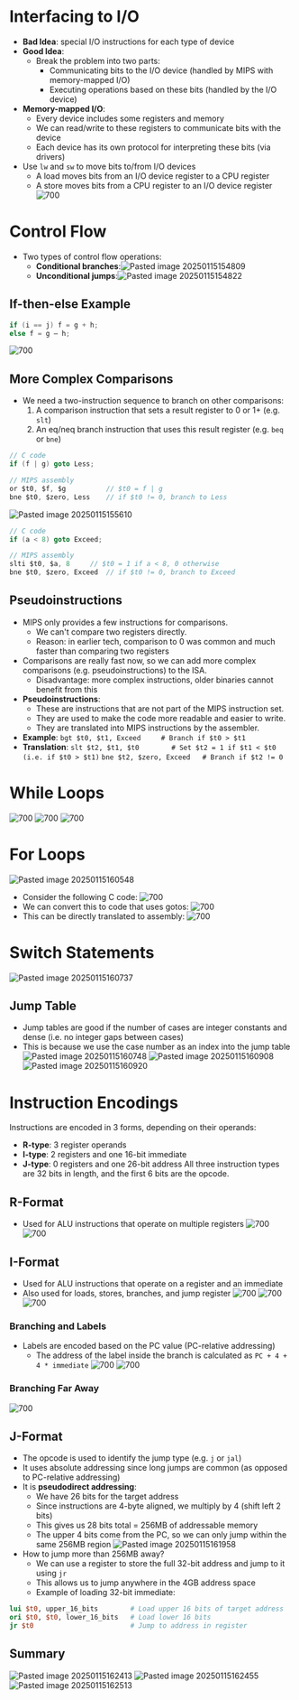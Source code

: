 # Interfacing to I/O
* **Bad Idea**: special I/O instructions for each type of device
* **Good Idea**:
	* Break the problem into two parts:
		* Communicating bits to the I/O device (handled by MIPS with memory-mapped I/O)
		* Executing operations based on these bits (handled by the I/O device)
* **Memory-mapped I/O**:
	* Every device includes some registers and memory
	* We can read/write to these registers to communicate bits with the device
	* Each device has its own protocol for interpreting these bits (via drivers)
* Use `lw` and `sw` to move bits to/from I/O devices
	* A load moves bits from an I/O device register to a CPU register
	* A store moves bits from a CPU register to an I/O device register
![700](../../attachments/Pasted%20image%2020250115154112.png)

# Control Flow
* Two types of control flow operations:
	* **Conditional branches**:![Pasted image 20250115154809](../../attachments/Pasted%20image%2020250115154809.png)
	* **Unconditional jumps**:![Pasted image 20250115154822](../../attachments/Pasted%20image%2020250115154822.png)
## If-then-else Example
```c
if (i == j) f = g + h;
else f = g – h;
```
![700](../../attachments/Pasted%20image%2020250115154712.png)

## More Complex Comparisons
* We need a two-instruction sequence to branch on other comparisons:
	1. A comparison instruction that sets a result register to 0 or 1+ (e.g. `slt`)
	2. An eq/neq branch instruction that uses this result register (e.g. `beq` or `bne`)
```c
// C code
if (f | g) goto Less;

// MIPS assembly
or $t0, $f, $g			// $t0 = f | g
bne $t0, $zero, Less	// if $t0 != 0, branch to Less
```

![Pasted image 20250115155610](../../attachments/Pasted%20image%2020250115155610.png)
```c
// C code
if (a < 8) goto Exceed;

// MIPS assembly
slti $t0, $a, 8		// $t0 = 1 if a < 8, 0 otherwise
bne $t0, $zero, Exceed	// if $t0 != 0, branch to Exceed
```

## Pseudoinstructions
* MIPS only provides a few instructions for comparisons.
	* We can't compare two registers directly.
	* Reason: in earlier tech, comparison to 0 was common and much faster than comparing two registers
* Comparisons are really fast now, so we can add more complex comparisons (e.g. pseudoinstructions) to the ISA.
	* Disadvantage: more complex instructions, older binaries cannot benefit from this
* **Pseudoinstructions**:
	* These are instructions that are not part of the MIPS instruction set.
	* They are used to make the code more readable and easier to write.
	* They are translated into MIPS instructions by the assembler.
* **Example**:
	`bgt $t0, $t1, Exceed     # Branch if $t0 > $t1`
* **Translation**:
	`slt $t2, $t1, $t0        # Set $t2 = 1 if $t1 < $t0 (i.e. if $t0 > $t1)`
	`bne $t2, $zero, Exceed   # Branch if $t2 != 0`

# While Loops
![700](../../attachments/Pasted%20image%2020250115160424.png)
![700](../../attachments/Pasted%20image%2020250115160503.png)
![700](../../attachments/Pasted%20image%2020250115160511.png)

# For Loops
![Pasted image 20250115160548](../../attachments/Pasted%20image%2020250115160548.png)
* Consider the following C code:
	![700](../../attachments/Pasted%20image%2020250115160555.png)
* We can convert this to code that uses gotos:
	![700](../../attachments/Pasted%20image%2020250115160616.png)
* This can be directly translated to assembly:
	![700](../../attachments/Pasted%20image%2020250115160632.png)

# Switch Statements
![Pasted image 20250115160737](../../attachments/Pasted%20image%2020250115160737.png)

## Jump Table
* Jump tables are good if the number of cases are integer constants and dense (i.e. no integer gaps between cases)
* This is because we use the case number as an index into the jump table
![Pasted image 20250115160748](../../attachments/Pasted%20image%2020250115160748.png)
![Pasted image 20250115160908](../../attachments/Pasted%20image%2020250115160908.png)
![Pasted image 20250115160920](../../attachments/Pasted%20image%2020250115160920.png)

# Instruction Encodings
Instructions are encoded in 3 forms, depending on their operands:
* **R-type**: 3 register operands
* **I-type**: 2 registers and one 16-bit immediate
* **J-type**: 0 registers and one 26-bit address
All three instruction types are 32 bits in length, and the first 6 bits are the opcode.
## R-Format
* Used for ALU instructions that operate on multiple registers
![700](../../attachments/Pasted%20image%2020250115161202.png)
![700](../../attachments/Pasted%20image%2020250115161103.png)

## I-Format
* Used for ALU instructions that operate on a register and an immediate
* Also used for loads, stores, branches, and jump register
![700](../../attachments/Pasted%20image%2020250115161138.png)
![700](../../attachments/Pasted%20image%2020250115161145.png)
![700](../../attachments/Pasted%20image%2020250115161151.png)
### Branching and Labels
* Labels are encoded based on the PC value (PC-relative addressing)
	* The address of the label inside the branch is calculated as `PC + 4 + 4 * immediate`
![700](../../attachments/Pasted%20image%2020250115161321.png)
![700](../../attachments/Pasted%20image%2020250115161546.png)

### Branching Far Away
![700](../../attachments/Pasted%20image%2020250115161634.png)

## J-Format
* The opcode is used to identify the jump type (e.g. `j` or `jal`)
* It uses absolute addressing since long jumps are common (as opposed to PC-relative addressing)
* It is **pseudodirect addressing**:
	* We have 26 bits for the target address
	* Since instructions are 4-byte aligned, we multiply by 4 (shift left 2 bits)
	* This gives us 28 bits total = 256MB of addressable memory
	* The upper 4 bits come from the PC, so we can only jump within the same 256MB region
![Pasted image 20250115161958](../../attachments/Pasted%20image%2020250115161958.png)
* How to jump more than 256MB away?
	* We can use a register to store the full 32-bit address and jump to it using `jr`
	* This allows us to jump anywhere in the 4GB address space
	* Example of loading 32-bit immediate:
```mips
lui $t0, upper_16_bits   	  # Load upper 16 bits of target address
ori $t0, $t0, lower_16_bits   # Load lower 16 bits
jr $t0   					  # Jump to address in register
```

## Summary
![Pasted image 20250115162413](../../attachments/Pasted%20image%2020250115162413.png)
![Pasted image 20250115162455](../../attachments/Pasted%20image%2020250115162455.png)
![Pasted image 20250115162513](../../attachments/Pasted%20image%2020250115162513.png)

